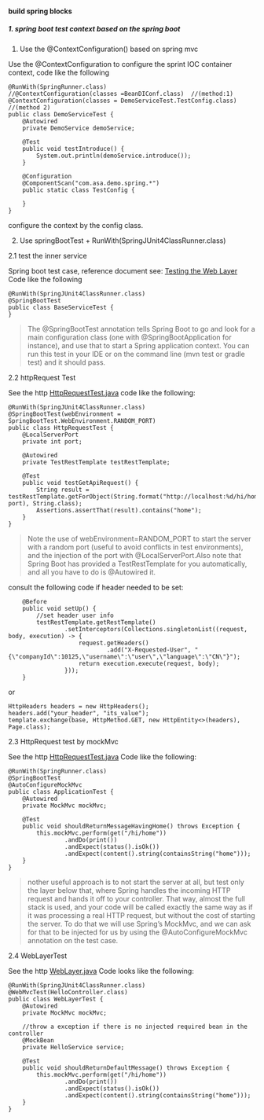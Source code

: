 #### build spring blocks

##### 1. spring boot test context based on the spring boot
1. Use the @ContextConfiguration() based on spring mvc

Use the @ContextConfiguration to configure the sprint IOC container context, code like the following
```
@RunWith(SpringRunner.class)
//@ContextConfiguration(classes =BeanDIConf.class)  //(method:1)
@ContextConfiguration(classes = DemoServiceTest.TestConfig.class)   //(method 2)
public class DemoServiceTest {
    @Autowired
    private DemoService demoService;

    @Test
    public void testIntroduce() {
        System.out.println(demoService.introduce());
    }

    @Configuration
    @ComponentScan("com.asa.demo.spring.*")
    public static class TestConfig {

    }
}
``` 
configure the context by the config class.

2. Use springBootTest + RunWith(SpringJUnit4ClassRunner.class)

2.1  test the inner service

Spring boot test case, reference document see: [Testing the Web Layer](https://spring.io/guides/gs/testing-web/)
Code like the following
```
@RunWith(SpringJUnit4ClassRunner.class)
@SpringBootTest
public class BaseServiceTest {
}
```
> The @SpringBootTest annotation tells Spring Boot to go and look for a main configuration class (one with @SpringBootApplication for instance), 
and use that to start a Spring application context. You can run this test in your IDE or on the command line (mvn test or gradle test) and it should pass.

2.2 httpRequest Test

See the http [HttpRequestTest.java](../src/test/java/java/com/asa/demo/spring/boot/test/service/HttpRequestTest.java)
code like the following:
```
@RunWith(SpringJUnit4ClassRunner.class)
@SpringBootTest(webEnvironment = SpringBootTest.WebEnvironment.RANDOM_PORT)
public class HttpRequestTest {
    @LocalServerPort
    private int port;

    @Autowired
    private TestRestTemplate testRestTemplate;

    @Test
    public void testGetApiRequest() {
        String result = testRestTemplate.getForObject(String.format("http://localhost:%d/hi/home", port), String.class);
        Assertions.assertThat(result).contains("home");
    }
}
```
>Note the use of webEnvironment=RANDOM_PORT to start the server with a random port (useful to avoid conflicts in test environments), 
and the injection of the port with @LocalServerPort.Also note that Spring Boot has provided a TestRestTemplate for you automatically, 
and all you have to do is @Autowired it.

consult the following code if header needed to be set:
```
    @Before
    public void setUp() {
        //set header user info
        testRestTemplate.getRestTemplate()
                .setInterceptors(Collections.singletonList((request, body, execution) -> {
                    request.getHeaders()
                            .add("X-Requested-User", "{\"companyId\":10125,\"username\":\"user\",\"language\":\"CN\"}");
                    return execution.execute(request, body);
                }));
    }
```
or
```
HttpHeaders headers = new HttpHeaders();
headers.add("your_header", "its_value");
template.exchange(base, HttpMethod.GET, new HttpEntity<>(headers), Page.class);
```


2.3 HttpRequest test by mockMvc

See the http [HttpRequestTest.java](../src/test/java/java/com/asa/demo/spring/boot/test/service/ApplicationTest.java)
Code like the following:
```
@RunWith(SpringRunner.class)
@SpringBootTest
@AutoConfigureMockMvc
public class ApplicationTest {
    @Autowired
    private MockMvc mockMvc;

    @Test
    public void shouldReturnMessageHavingHome() throws Exception {
        this.mockMvc.perform(get("/hi/home"))
                .andDo(print())
                .andExpect(status().isOk())
                .andExpect(content().string(containsString("home")));
    }
}
```
>nother useful approach is to not start the server at all, but test only the layer below that, where Spring handles the incoming HTTP request and hands it off to your controller. 
That way, almost the full stack is used, and your code will be called exactly the same way as if it was processing a real HTTP request, but without the cost of starting the server. 
To do that we will use Spring’s MockMvc, and we can ask for that to be injected for us by using the @AutoConfigureMockMvc annotation on the test case.

2.4 WebLayerTest

See the http [WebLayer.java](../src/test/java/java/com/asa/demo/spring/boot/test/service/WebLayer.java)
Code looks like the following:
```
@RunWith(SpringJUnit4ClassRunner.class)
@WebMvcTest(HelloController.class)
public class WebLayerTest {
    @Autowired
    private MockMvc mockMvc;

    //throw a exception if there is no injected required bean in the controller
    @MockBean
    private HelloService service;

    @Test
    public void shouldReturnDefaultMessage() throws Exception {
        this.mockMvc.perform(get("/hi/home"))
                .andDo(print())
                .andExpect(status().isOk())
                .andExpect(content().string(containsString("home")));
    }
}
```

